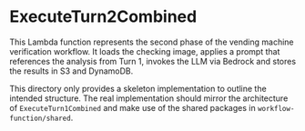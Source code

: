 # ExecuteTurn2Combined

This Lambda function represents the second phase of the vending machine verification workflow. It loads the checking image, applies a prompt that references the analysis from Turn 1, invokes the LLM via Bedrock and stores the results in S3 and DynamoDB.

This directory only provides a skeleton implementation to outline the intended structure. The real implementation should mirror the architecture of `ExecuteTurn1Combined` and make use of the shared packages in `workflow-function/shared`.
